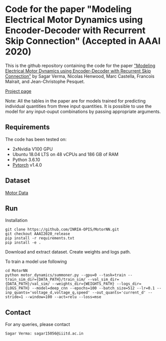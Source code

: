 # Code for the paper "Modeling Electrical Motor Dynamics using Encoder-Decoder with Recurrent Skip Connection" (Accepted in AAAI 2020)

This is the github repository containing the code for the paper ["Modeling Electrical Motor Dynamics using Encoder-Decoder with Recurrent Skip Connection"](https://sagarverma.github.io/others/AAAI-VermaS.4719.pdf) by Sagar Verma, Nicolas Henwood, Marc Castella, Francois Malrait, and Jean-Christophe Pesquet.

[Project page](https://sagarverma.github.io/dynamics.html)

Note: All the tables in the paper are for models trained for predicting individual quantities from three input quantities. It is possible to use the model for any input-ouput combinations by passing appropriate arguments. 

## Requirements
The code has been tested on:

- 2xNvidia V100 GPU
- Ubuntu 18.04 LTS on 48 vCPUs and 186 GB of RAM
- Python 3.6.10 
- [Pytorch](https://pytorch.org/) v1.4.0


## Dataset

[Motor Data](https://sagarverma.github.io/others/motor_data.tar.xz)


## Run

Installation

```
git clone https://github.com/INRIA-OPIS/MotorNN.git
git checkout AAAI2020_release
pip install -r requirements.txt
pip install -e .
```

Download and extract dataset. Create weights and logs path.

To train a model use following

```
cd MotorNN
python motor_dynamics/summoner.py --gpu=0 --task=train --train_sim_dir={DATA_PATH}/train_sim/ --val_sim_dir={DATA_PATH}/val_sim/ --weights_dir={WEIGHTS_PATH} --logs_dir={LOGS_PATH} --model=deep_cnn --epochs=100 --batch_size=512 --lr=0.1 --inp_quants='voltage_d,voltage_q,speed' --out_quants='current_d' --stride=1 --window=100 --act=relu --loss=mse
```

## Contact
For any queries, please contact
```
Sagar Verma: sagar15056@iiitd.ac.in
```
